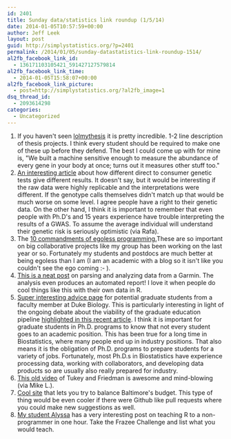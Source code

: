 ```yaml
---
id: 2401
title: Sunday data/statistics link roundup (1/5/14)
date: 2014-01-05T10:57:59+00:00
author: Jeff Leek
layout: post
guid: http://simplystatistics.org/?p=2401
permalink: /2014/01/05/sunday-datastatistics-link-roundup-1514/
al2fb_facebook_link_id:
  - 136171103105421_591427127579814
al2fb_facebook_link_time:
  - 2014-01-05T15:58:07+00:00
al2fb_facebook_link_picture:
  - post=http://simplystatistics.org/?al2fb_image=1
dsq_thread_id:
  - 2093614298
categories:
  - Uncategorized
---
```

  1. If you haven't seen [lolmythesis](http://lolmythesis.com/) it is pretty incredible. 1-2 line description of thesis projects. I think every student should be required to make one of these up before they defend. The best I could come up with for mine is, "We built a machine sensitive enough to measure the abundance of every gene in your body at once; turns out it measures other stuff too."
  2. [An interesting article](http://www.nytimes.com/2013/12/31/science/i-had-my-dna-picture-taken-with-varying-results.html?_r=0) about how different direct to consumer genetic tests give different results. It doesn't say, but it would be interesting if the raw data were highly replicable and the interpretations were different. If the genotype calls themselves didn't match up that would be much worse on some level. I agree people have a right to their genetic data. On the other hand, I think it is important to remember that even people with Ph.D's and 15 years experience have trouble interpreting the results of a GWAS. To assume the average individual will understand their genetic risk is seriously optimistic (via Rafa).
  3. The [10 commandments of egoless programming.](http://www.codinghorror.com/blog/2006/05/the-ten-commandments-of-egoless-programming.html)These are so important on big collaborative projects like my group has been working on the last year or so. Fortunately my students and postdocs are much better at being egoless than I am (I am an academic with a blog so it isn't like you couldn't see the ego coming  <img src="http://simplystatistics.org/wp-includes/images/smilies/simple-smile.png" alt=":-)" class="wp-smiley" style="height: 1em; max-height: 1em;" />).
  4. [This is a neat post](http://cnr.lwlss.net/GarminR/?utm_content=buffer66fff&utm_source=buffer&utm_medium=twitter&utm_campaign=Buffer) on parsing and analyzing data from a Garmin. The analysis even produces an automated report! I love it when people do cool things like this with their own data in R.
  5. [Super interesting advice page](http://biology.duke.edu/johnsenlab/advice.html) for potential graduate students from a faculty member at Duke Biology. This is particularly interesting in light of the ongoing debate about the viability of the graduate education pipeline [highlighted in this recent article](http://www.bloomberg.com/news/2014-01-03/can-t-get-tenure-then-get-a-real-job.html). I think it is important for graduate students in Ph.D. programs to know that not every student goes to an academic position. This has been true for a long time in Biostatistics, where many people end up in industry positions. That also means it is the obligation of Ph.D. programs to prepare students for a variety of jobs. Fortunately, most Ph.D.s in Biostatistics have experience processing data, working with collaborators, and developing data products so are usually also really prepared for industry.
  6. [This old video](http://stat-graphics.org/movies/prim9.html) of Tukey and Friedman is awesome and mind-blowing (via Mike L.).
  7. [Cool site](http://balancedbudget.baltimorecity.gov/exercise/index.php) that lets you try to balance Baltimore's budget. This type of thing would be even cooler if there were Github like pull requests where you could make new suggestions as well.
  8. [My student Alyssa](http://alyssafrazee.com/introducing-R.html) has a very interesting post on teaching R to a non-programmer in one hour. Take the Frazee Challenge and list what you would teach.